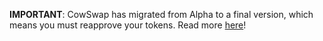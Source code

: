 **IMPORTANT**: CowSwap has migrated from Alpha to a final version, which means you must reapprove your tokens. Read more [here](https://medium.com/@gnosisPM/cowswap-upgrades-to-final-version-by-fully-integrating-with-balancer-v2-21f4d635da1)!
